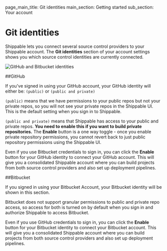 page_main_title: Git identities
main_section: Getting started
sub_section: Your account

# Git identities

Shippable lets you connect several source control providers to your Shippable account. The **Git identities** section of your account settings shows you which source control identities are currently connected.

<img src="../../images/getting-started/gitIdentities.png" alt="GitHub and Bitbucket
identities">

##GitHub

If you've signed in using your GitHub account, your GitHub identity will either be: `(public)` or `(public and private)`

`(public)` means that we have permissions to your public repos but not your private repos, so you will not see your private repos in the Shippable UI. This is the default setting when you sign in to Shippable.

`(public and private)` means that Shippable has access to your public and private
repos. **You need to enable this if you want to build private repositories.** The **Enable** button is a one way toggle - once you enable private repository permissions, you cannot revert back to just public repository permissions using the Shippable UI.

Even if you use Bitbucket credentials to sign in, you can click the **Enable** button for your GitHub identity to connect your GitHub account. This will give you a consolidated Shippable account where you can build projects from both source control providers and also set up deployment pipelines.

##Bitbucket

If you signed in using your Bitbucket Account, your Bitbucket identity will be shown in this section.

Bitbucket does not support granular permissions to public and private repo access, so access for both is turned on by default when you sign in and authorize Shippable to access Bitbucket.

Even if you use GitHub credentials to sign in, you can click the **Enable** button for your Bitbucket identity to connect your Bitbucket account. This will give you a consolidated Shippable account where you can build projects from both source control providers and also set up deployment pipelines.
